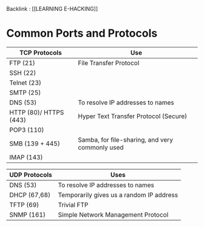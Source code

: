 Backlink : [[LEARNING E-HACKING]]

# Common Ports and Protocols
| TCP Protocols          | Use                                             |
| ---------------------- | ----------------------------------------------- |
| FTP (21)               | File Transfer Protocol                          |
| SSH (22)               |                                                 |
| Telnet (23)            |                                                 |
| SMTP (25)              |                                                 |
| DNS (53)               | To resolve IP addresses to names                |
| HTTP (80)/ HTTPS (443) | Hyper Text Transfer Protocol (Secure)           |
| POP3 (110)             |                                                 | 
| SMB (139 + 445)        | Samba, for file-sharing, and very commonly used |
| IMAP (143)             |                                                 |
	
| UDP Protocols | Uses                                     |
| ------------- | ---------------------------------------- |
| DNS (53)      | To resolve IP addresses to names         |
| DHCP (67,68)  | Temporarily gives us a random IP address |
| TFTP (69)     | Trivial FTP                             |
| SNMP (161)    | Simple Network Management Protocol       | 
	
